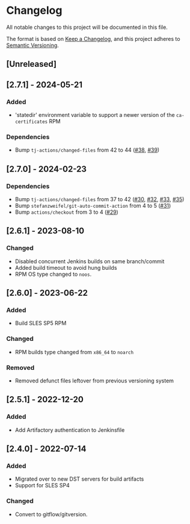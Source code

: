 # Changelog

All notable changes to this project will be documented in this file.

The format is based on [Keep a Changelog](https://keepachangelog.com/en/1.0.0/),
and this project adheres to [Semantic Versioning](https://semver.org/spec/v2.0.0.html).

## [Unreleased]

## [2.7.1] - 2024-05-21
### Added
- 'statedir' environment variable to support a newer version of the `ca-certificates` RPM

### Dependencies
- Bump `tj-actions/changed-files` from 42 to 44 ([#38](https://github.com/Cray-HPE/cf-cme-ca-cert/pull/38), [#39](https://github.com/Cray-HPE/cf-cme-ca-cert/pull/39))

## [2.7.0] - 2024-02-23
### Dependencies
- Bump `tj-actions/changed-files` from 37 to 42 ([#30](https://github.com/Cray-HPE/cf-cme-ca-cert/pull/30), [#32](https://github.com/Cray-HPE/cf-cme-ca-cert/pull/32), [#33](https://github.com/Cray-HPE/cf-cme-ca-cert/pull/33), [#35](https://github.com/Cray-HPE/cf-cme-ca-cert/pull/35))
- Bump `stefanzweifel/git-auto-commit-action` from 4 to 5 ([#31](https://github.com/Cray-HPE/cf-cme-ca-cert/pull/31))
- Bump `actions/checkout` from 3 to 4 ([#29](https://github.com/Cray-HPE/cf-cme-ca-cert/pull/29))

## [2.6.1] - 2023-08-10
### Changed
- Disabled concurrent Jenkins builds on same branch/commit
- Added build timeout to avoid hung builds
- RPM OS type changed to `noos`.

## [2.6.0] - 2023-06-22
### Added
- Build SLES SP5 RPM
### Changed
- RPM builds type changed from `x86_64` to `noarch`
### Removed
- Removed defunct files leftover from previous versioning system

## [2.5.1] - 2022-12-20
### Added
- Add Artifactory authentication to Jenkinsfile

## [2.4.0] - 2022-07-14
### Added
- Migrated over to new DST servers for build artifacts
- Support for SLES SP4

### Changed
- Convert to gitflow/gitversion.
